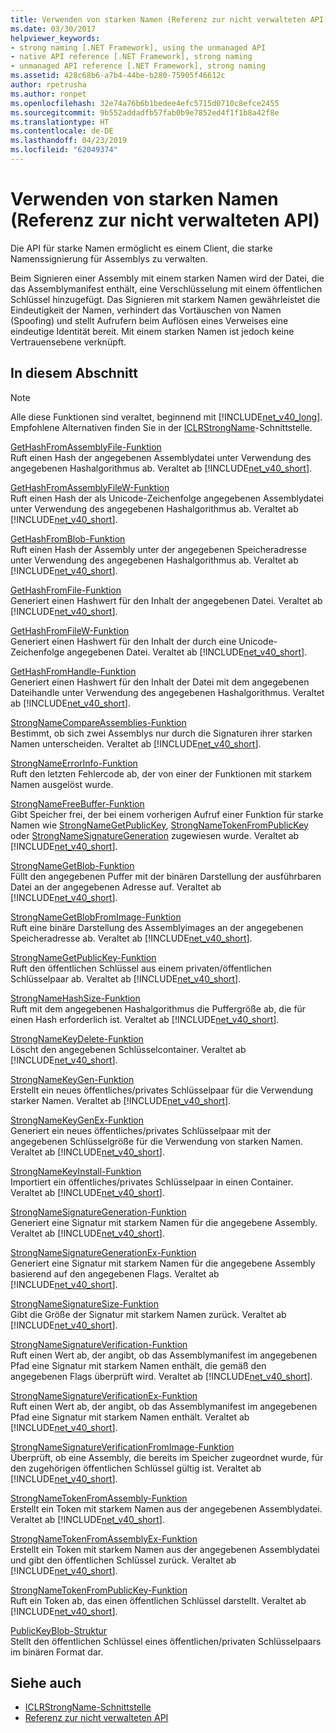 ```yaml
---
title: Verwenden von starken Namen (Referenz zur nicht verwalteten API)
ms.date: 03/30/2017
helpviewer_keywords:
- strong naming [.NET Framework], using the unmanaged API
- native API reference [.NET Framework], strong naming
- unmanaged API reference [.NET Framework], strong naming
ms.assetid: 428c68b6-a7b4-44be-b280-75905f46612c
author: rpetrusha
ms.author: ronpet
ms.openlocfilehash: 32e74a76b6b1bedee4efc5715d0710c8efce2455
ms.sourcegitcommit: 9b552addadfb57fab0b9e7852ed4f1f1b8a42f8e
ms.translationtype: HT
ms.contentlocale: de-DE
ms.lasthandoff: 04/23/2019
ms.locfileid: "62049374"
---
```

# <a name="strong-naming-unmanaged-api-reference"></a>Verwenden von starken Namen (Referenz zur nicht verwalteten API)
Die API für starke Namen ermöglicht es einem Client, die starke Namenssignierung für Assemblys zu verwalten.  
  
 Beim Signieren einer Assembly mit einem starken Namen wird der Datei, die das Assemblymanifest enthält, eine Verschlüsselung mit einem öffentlichen Schlüssel hinzugefügt. Das Signieren mit starkem Namen gewährleistet die Eindeutigkeit der Namen, verhindert das Vortäuschen von Namen (Spoofing) und stellt Aufrufern beim Auflösen eines Verweises eine eindeutige Identität bereit. Mit einem starken Namen ist jedoch keine Vertrauensebene verknüpft.  
  
## <a name="in-this-section"></a>In diesem Abschnitt  
  
> [!NOTE]
>  Alle diese Funktionen sind veraltet, beginnend mit [!INCLUDE[net_v40_long](../../../../includes/net-v40-long-md.md)]. Empfohlene Alternativen finden Sie in der [ICLRStrongName](../../../../docs/framework/unmanaged-api/hosting/iclrstrongname-interface.md)-Schnittstelle.  
  
 [GetHashFromAssemblyFile-Funktion](../../../../docs/framework/unmanaged-api/strong-naming/gethashfromassemblyfile-function.md)  
 Ruft einen Hash der angegebenen Assemblydatei unter Verwendung des angegebenen Hashalgorithmus ab. Veraltet ab [!INCLUDE[net_v40_short](../../../../includes/net-v40-short-md.md)].  
  
 [GetHashFromAssemblyFileW-Funktion](../../../../docs/framework/unmanaged-api/strong-naming/gethashfromassemblyfilew-function.md)  
 Ruft einen Hash der als Unicode-Zeichenfolge angegebenen Assemblydatei unter Verwendung des angegebenen Hashalgorithmus ab. Veraltet ab [!INCLUDE[net_v40_short](../../../../includes/net-v40-short-md.md)].  
  
 [GetHashFromBlob-Funktion](../../../../docs/framework/unmanaged-api/strong-naming/gethashfromblob-function.md)  
 Ruft einen Hash der Assembly unter der angegebenen Speicheradresse unter Verwendung des angegebenen Hashalgorithmus ab. Veraltet ab [!INCLUDE[net_v40_short](../../../../includes/net-v40-short-md.md)].  
  
 [GetHashFromFile-Funktion](../../../../docs/framework/unmanaged-api/strong-naming/gethashfromfile-function.md)  
 Generiert einen Hashwert für den Inhalt der angegebenen Datei.  Veraltet ab [!INCLUDE[net_v40_short](../../../../includes/net-v40-short-md.md)].  
  
 [GetHashFromFileW-Funktion](../../../../docs/framework/unmanaged-api/strong-naming/gethashfromfilew-function.md)  
 Generiert einen Hashwert für den Inhalt der durch eine Unicode-Zeichenfolge angegebenen Datei. Veraltet ab [!INCLUDE[net_v40_short](../../../../includes/net-v40-short-md.md)].  
  
 [GetHashFromHandle-Funktion](../../../../docs/framework/unmanaged-api/strong-naming/gethashfromhandle-function.md)  
 Generiert einen Hashwert für den Inhalt der Datei mit dem angegebenen Dateihandle unter Verwendung des angegebenen Hashalgorithmus.  Veraltet ab [!INCLUDE[net_v40_short](../../../../includes/net-v40-short-md.md)].  
  
 [StrongNameCompareAssemblies-Funktion](../../../../docs/framework/unmanaged-api/strong-naming/strongnamecompareassemblies-function.md)  
 Bestimmt, ob sich zwei Assemblys nur durch die Signaturen ihrer starken Namen unterscheiden. Veraltet ab [!INCLUDE[net_v40_short](../../../../includes/net-v40-short-md.md)].  
  
 [StrongNameErrorInfo-Funktion](../../../../docs/framework/unmanaged-api/strong-naming/strongnameerrorinfo-function.md)  
 Ruft den letzten Fehlercode ab, der von einer der Funktionen mit starkem Namen ausgelöst wurde.  
  
 [StrongNameFreeBuffer-Funktion](../../../../docs/framework/unmanaged-api/strong-naming/strongnamefreebuffer-function.md)  
 Gibt Speicher frei, der bei einem vorherigen Aufruf einer Funktion für starke Namen wie [StrongNameGetPublicKey](../../../../docs/framework/unmanaged-api/strong-naming/strongnamegetpublickey-function.md), [StrongNameTokenFromPublicKey](../../../../docs/framework/unmanaged-api/strong-naming/strongnametokenfrompublickey-function.md) oder [StrongNameSignatureGeneration](../../../../docs/framework/unmanaged-api/strong-naming/strongnamesignaturegeneration-function.md) zugewiesen wurde.   Veraltet ab [!INCLUDE[net_v40_short](../../../../includes/net-v40-short-md.md)].  
  
 [StrongNameGetBlob-Funktion](../../../../docs/framework/unmanaged-api/strong-naming/strongnamegetblob-function.md)  
 Füllt den angegebenen Puffer mit der binären Darstellung der ausführbaren Datei an der angegebenen Adresse auf. Veraltet ab [!INCLUDE[net_v40_short](../../../../includes/net-v40-short-md.md)].  
  
 [StrongNameGetBlobFromImage-Funktion](../../../../docs/framework/unmanaged-api/strong-naming/strongnamegetblobfromimage-function.md)  
 Ruft eine binäre Darstellung des Assemblyimages an der angegebenen Speicheradresse ab. Veraltet ab [!INCLUDE[net_v40_short](../../../../includes/net-v40-short-md.md)].  
  
 [StrongNameGetPublicKey-Funktion](../../../../docs/framework/unmanaged-api/strong-naming/strongnamegetpublickey-function.md)  
 Ruft den öffentlichen Schlüssel aus einem privaten/öffentlichen Schlüsselpaar ab. Veraltet ab [!INCLUDE[net_v40_short](../../../../includes/net-v40-short-md.md)].  
  
 [StrongNameHashSize-Funktion](../../../../docs/framework/unmanaged-api/strong-naming/strongnamehashsize-function.md)  
 Ruft mit dem angegebenen Hashalgorithmus die Puffergröße ab, die für einen Hash erforderlich ist.  Veraltet ab [!INCLUDE[net_v40_short](../../../../includes/net-v40-short-md.md)].  
  
 [StrongNameKeyDelete-Funktion](../../../../docs/framework/unmanaged-api/strong-naming/strongnamekeydelete-function.md)  
 Löscht den angegebenen Schlüsselcontainer. Veraltet ab [!INCLUDE[net_v40_short](../../../../includes/net-v40-short-md.md)].  
  
 [StrongNameKeyGen-Funktion](../../../../docs/framework/unmanaged-api/strong-naming/strongnamekeygen-function.md)  
 Erstellt ein neues öffentliches/privates Schlüsselpaar für die Verwendung starker Namen.  Veraltet ab [!INCLUDE[net_v40_short](../../../../includes/net-v40-short-md.md)].  
  
 [StrongNameKeyGenEx-Funktion](../../../../docs/framework/unmanaged-api/strong-naming/strongnamekeygenex-function.md)  
 Generiert ein neues öffentliches/privates Schlüsselpaar mit der angegebenen Schlüsselgröße für die Verwendung von starken Namen. Veraltet ab [!INCLUDE[net_v40_short](../../../../includes/net-v40-short-md.md)].  
  
 [StrongNameKeyInstall-Funktion](../../../../docs/framework/unmanaged-api/strong-naming/strongnamekeyinstall-function.md)  
 Importiert ein öffentliches/privates Schlüsselpaar in einen Container.  Veraltet ab [!INCLUDE[net_v40_short](../../../../includes/net-v40-short-md.md)].  
  
 [StrongNameSignatureGeneration-Funktion](../../../../docs/framework/unmanaged-api/strong-naming/strongnamesignaturegeneration-function.md)  
 Generiert eine Signatur mit starkem Namen für die angegebene Assembly.   Veraltet ab [!INCLUDE[net_v40_short](../../../../includes/net-v40-short-md.md)].  
  
 [StrongNameSignatureGenerationEx-Funktion](../../../../docs/framework/unmanaged-api/strong-naming/strongnamesignaturegenerationex-function.md)  
 Generiert eine Signatur mit starkem Namen für die angegebene Assembly basierend auf den angegebenen Flags.    Veraltet ab [!INCLUDE[net_v40_short](../../../../includes/net-v40-short-md.md)].  
  
 [StrongNameSignatureSize-Funktion](../../../../docs/framework/unmanaged-api/strong-naming/strongnamesignaturesize-function.md)  
 Gibt die Größe der Signatur mit starkem Namen zurück. Veraltet ab [!INCLUDE[net_v40_short](../../../../includes/net-v40-short-md.md)].  
  
 [StrongNameSignatureVerification-Funktion](../../../../docs/framework/unmanaged-api/strong-naming/strongnamesignatureverification-function.md)  
 Ruft einen Wert ab, der angibt, ob das Assemblymanifest im angegebenen Pfad eine Signatur mit starkem Namen enthält, die gemäß den angegebenen Flags überprüft wird. Veraltet ab [!INCLUDE[net_v40_short](../../../../includes/net-v40-short-md.md)].  
  
 [StrongNameSignatureVerificationEx-Funktion](../../../../docs/framework/unmanaged-api/strong-naming/strongnamesignatureverificationex-function.md)  
 Ruft einen Wert ab, der angibt, ob das Assemblymanifest im angegebenen Pfad eine Signatur mit starkem Namen enthält.  Veraltet ab [!INCLUDE[net_v40_short](../../../../includes/net-v40-short-md.md)].  
  
 [StrongNameSignatureVerificationFromImage-Funktion](../../../../docs/framework/unmanaged-api/strong-naming/strongnamesignatureverificationfromimage-function.md)  
 Überprüft, ob eine Assembly, die bereits im Speicher zugeordnet wurde, für den zugehörigen öffentlichen Schlüssel gültig ist. Veraltet ab [!INCLUDE[net_v40_short](../../../../includes/net-v40-short-md.md)].  
  
 [StrongNameTokenFromAssembly-Funktion](../../../../docs/framework/unmanaged-api/strong-naming/strongnametokenfromassembly-function.md)  
 Erstellt ein Token mit starkem Namen aus der angegebenen Assemblydatei.  Veraltet ab [!INCLUDE[net_v40_short](../../../../includes/net-v40-short-md.md)].  
  
 [StrongNameTokenFromAssemblyEx-Funktion](../../../../docs/framework/unmanaged-api/strong-naming/strongnametokenfromassemblyex-function.md)  
 Erstellt ein Token mit starkem Namen aus der angegebenen Assemblydatei und gibt den öffentlichen Schlüssel zurück. Veraltet ab [!INCLUDE[net_v40_short](../../../../includes/net-v40-short-md.md)].  
  
 [StrongNameTokenFromPublicKey-Funktion](../../../../docs/framework/unmanaged-api/strong-naming/strongnametokenfrompublickey-function.md)  
 Ruft ein Token ab, das einen öffentlichen Schlüssel darstellt. Veraltet ab [!INCLUDE[net_v40_short](../../../../includes/net-v40-short-md.md)].  
  
 [PublicKeyBlob-Struktur](../../../../docs/framework/unmanaged-api/strong-naming/publickeyblob-structure.md)  
 Stellt den öffentlichen Schlüssel eines öffentlichen/privaten Schlüsselpaars im binären Format dar.  
  
## <a name="see-also"></a>Siehe auch

- [ICLRStrongName-Schnittstelle](../../../../docs/framework/unmanaged-api/hosting/iclrstrongname-interface.md)
- [Referenz zur nicht verwalteten API](../../../../docs/framework/unmanaged-api/index.md)
